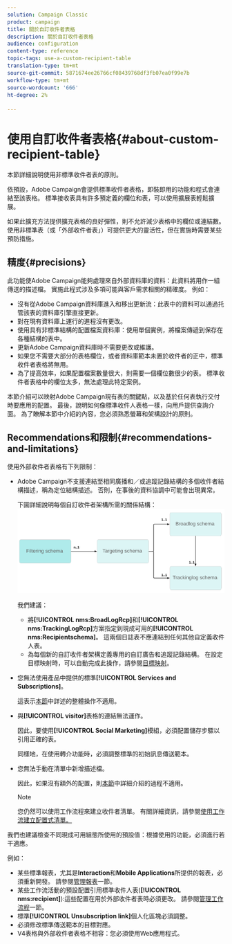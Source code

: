 ```yaml
---
solution: Campaign Classic
product: campaign
title: 關於自訂收件者表格
description: 關於自訂收件者表格
audience: configuration
content-type: reference
topic-tags: use-a-custom-recipient-table
translation-type: tm+mt
source-git-commit: 5871674ee26766cf08439768df3fb07ea0f99e7b
workflow-type: tm+mt
source-wordcount: '666'
ht-degree: 2%

---
```



# 使用自訂收件者表格{#about-custom-recipient-table}

本節詳細說明使用非標準收件者表的原則。

依預設，Adobe Campaign會提供標準收件者表格，即裝即用的功能和程式會連結至該表格。 標準接收表具有許多預定義的欄位和表，可以使用擴展表輕鬆擴展。

如果此擴充方法提供擴充表格的良好彈性，則不允許減少表格中的欄位或連結數。 使用非標準表（或「外部收件者表」）可提供更大的靈活性，但在實施時需要某些預防措施。

## 精度{#precisions}

此功能使Adobe Campaign能夠處理來自外部資料庫的資料：此資料將用作一組傳送的描述檔。 實施此程式涉及多項可能與客戶需求相關的精確度。 例如：

* 沒有從Adobe Campaign資料庫進入和移出更新流：此表中的資料可以通過托管該表的資料庫引擎直接更新。
* 對在現有資料庫上運行的進程沒有更改。
* 使用具有非標準結構的配置檔案資料庫：使用單個實例，將檔案傳遞到保存在各種結構的表中。
* 更新Adobe Campaign資料庫時不需要更改或維護。
* 如果您不需要大部分的表格欄位，或者資料庫範本未置於收件者的正中，標準收件者表格將無用。
* 為了提高效率，如果配置檔案數量很大，則需要一個欄位數很少的表。 標準收件者表格中的欄位太多，無法處理此特定案例。

本節介紹可以映射Adobe Campaign現有表的關鍵點，以及基於任何表執行交付時要應用的配置。 最後，說明如何像標準收件人表格一樣，向用戶提供查詢介面。 為了瞭解本節中介紹的內容，您必須熟悉螢幕和架構設計的原則。

## Recommendations和限制{#recommendations-and-limitations}

使用外部收件者表格有下列限制：

* Adobe Campaign不支援連結至相同廣播和／或追蹤記錄結構的多個收件者結構描述，稱為定位結構描述。 否則，在事後的資料協調中可能會出現異常。

   下圖詳細說明每個自訂收件者架構所需的關係結構：
   ![](assets/custom_recipient_limitation.png)

   我們建議：

   * 將&#x200B;**[!UICONTROL nms:BroadLogRcp]**&#x200B;和&#x200B;**[!UICONTROL nms:TrackingLogRcp]**&#x200B;方案指定到現成可用的&#x200B;**[!UICONTROL nms:Recipientschema]**。 這兩個日誌表不應連結到任何其他自定義收件人表。
   * 為每個新的自訂收件者架構定義專用的自訂廣告和追蹤記錄結構。 在設定目標映射時，可以自動完成此操作，請參閱[目標映射](../../configuration/using/target-mapping.md)。

* 您無法使用產品中提供的標準&#x200B;**[!UICONTROL Services and Subscriptions]**。

   這表示[本節](../../delivery/using/managing-subscriptions.md)中詳述的整體操作不適用。

* 與&#x200B;**[!UICONTROL visitor]**&#x200B;表格的連結無法運作。

   因此，要使用&#x200B;**[!UICONTROL Social Marketing]**&#x200B;模組，必須配置儲存步驟以引用正確的表。

   同樣地，在使用轉介功能時，必須調整標準的初始訊息傳送範本。

* 您無法手動在清單中新增描述檔。

   因此，如果沒有額外的配置，則[本節](../../platform/using/creating-and-managing-lists.md)中詳細介紹的過程不適用。

   >[!NOTE]
   >
   >您仍然可以使用工作流程來建立收件者清單。 有關詳細資訊，請參閱[使用工作流建立配置式清單。](../../configuration/using/creating-a-profile-list-with-a-workflow.md)

我們也建議檢查不同現成可用組態所使用的預設值：根據使用的功能，必須進行若干適應。

例如：

* 某些標準報表，尤其是&#x200B;**Interaction**&#x200B;和&#x200B;**Mobile Applications**&#x200B;所提供的報表，必須重新開發。 請參閱[管理報表](../../configuration/using/managing-reports.md)一節。
* 某些工作流活動的預設配置引用標準收件人表(**[!UICONTROL nms:recipient]**):這些配置在用於外部收件者表時必須更改。 請參閱[管理工作流程](../../configuration/using/managing-workflows.md)一節。
* 標準&#x200B;**[!UICONTROL Unsubscription link]**&#x200B;個人化區塊必須調整。
* 必須修改標準傳送範本的目標對應。
* V4表格與外部收件者表格不相容：您必須使用Web應用程式。

